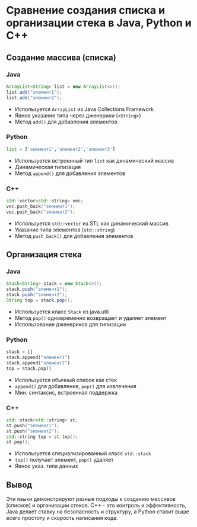 # Сравнение создания списка и организации стека в Java, Python и C++
## Создание массива (списка)
### Java
```java
ArrayList<String> list = new ArrayList<>();
list.add("элемент1");
list.add("элемент2");
```
- Используется `ArrayList` из Java Collections Framework
- Явное указание типа через дженерики (`<String>`)
- Метод `add()` для добавления элементов

### Python
```py
list = ['элемент1','элемент2','элемент3']
```
- Используется встроенный тип `list` как динамический массив
- Динамическая типизация 
- Метод `append()` для добавления элементов

### C++
```cpp
std::vector<std::string> vec;
vec.push_back("элемент1");
vec.push_back("элемент2");
```
- Используется `std::vector` из STL как динамический массив
- Указание типа элементов (`std::string`)
- Метод `push_back()` для добавления элементов
## Организация стека
### Java
```java
Stack<String> stack = new Stack<>();
stack.push("элемент1");
stack.push("элемент2");
String top = stack.pop();
```
- Используется класс `Stack` из java.util
- Метод `pop()` одновременно возвращает и удаляет элемент
- Использование дженериков для типизации
### Python
```py
stack = []
stack.append("элемент1")
stack.append("элемент2")
top = stack.pop()
```
- Используется обычный список как стек
- `append()` для добавления, `pop()` для извлечения
- Мин. синтаксис, встроенная поддержка
### C++
```cpp
std::stack<std::string> st;
st.push("элемент1");
st.push("элемент2");
std::string top = st.top();
st.pop();
```
- Используется специализированный класс `std::stack`
- `top()` получает элемент, `pop()` удаляет
- Явное указ. типа данных
## Вывод
Эти языки демонстрируют разные подходы к созданию массивов (списков) и организации стеков. C++ - это контроль и эффективность, Java делает ставку на безопасность и структуру, а Python ставит выше всего простоту и скорость написания кода. 

